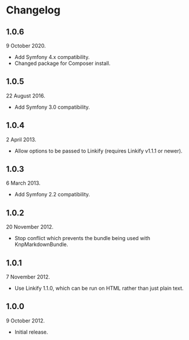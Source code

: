 Changelog
=========

1.0.6
-----

9 October 2020.

* Add Symfony 4.x compatibility.
* Changed package for Composer install.

1.0.5
-----

22 August 2016.

* Add Symfony 3.0 compatibility.

1.0.4
-----

2 April 2013.

* Allow options to be passed to Linkify (requires Linkify v1.1.1 or newer).

1.0.3
-----

6 March 2013.

* Add Symfony 2.2 compatibility.

1.0.2
-----

20 November 2012.

* Stop conflict which prevents the bundle being used with KnpMarkdownBundle.

1.0.1
-----

7 November 2012.

* Use Linkify 1.1.0, which can be run on HTML rather than just plain text.

1.0.0
-----

9 October 2012.

* Initial release.

